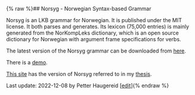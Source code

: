 {% raw %}## Norsyg - Norwegian Syntax-based Grammar

Norsyg is an LKB grammar for Norwegian. It is published under the MIT
license. It both parses and generates. Its lexicon (75,000 entries) is
mainly generated from the NorKompLeks dictionary, which
is an open source dictionary for Norwegian with argument frame
specifications for verbs.

The latest version of the Norsyg grammar can be downloaded from
[here](https://github.com/petterha/norsyg).

There is a [demo](http://eple.hvl.no/~phau/).

[This
site](https://www.dropbox.com/s/mvee8drlis9xfw5/norsyg-phd.tgz?dl=0)
has the version of Norsyg referred to in my
[thesis](http://ntnu.diva-portal.org/smash/record.jsf?pid=diva2:232333).

Last update: 2022-12-08 by Petter Haugereid [[edit](https://github.com/delph-in/docs/wiki/NorsygTop/_edit)]{% endraw %}